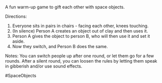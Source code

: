 A fun warm-up game to gift each other with space objects.

Directions:
1. Everyone sits in pairs in chairs - facing each other, knees touching.
2. (In silence) Person A creates an object out of clay and then uses it.
3. Person A gives the object to person B, who will then use it and set it aside.
4. Now they switch, and Person B does the same.

Notes:
You can switch people up after one round, or let them go for a few rounds.
After a silent round, you can loosen the rules by letting them speak in gibberish and/or use sound effects.

#SpaceObjects 